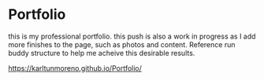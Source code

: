 # Portfolio
this is my professional portfolio. this push is also a work in progress as I add more finishes to the page, such as photos and content. Reference run buddy structure to help me acheive this desirable results. 






https://karltunmoreno.github.io/Portfolio/
